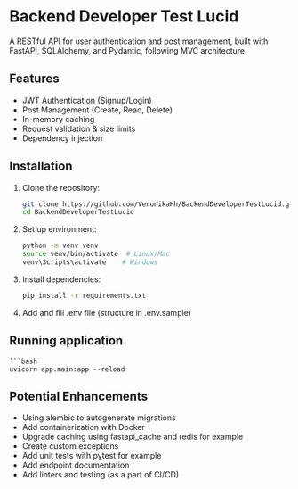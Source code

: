 # Backend Developer Test Lucid

A RESTful API for user authentication and post management, built with FastAPI, SQLAlchemy, and Pydantic, following MVC architecture.

## Features

- JWT Authentication (Signup/Login)
- Post Management (Create, Read, Delete)
- In-memory caching
- Request validation & size limits
- Dependency injection


## Installation

1. Clone the repository:
   ```bash
   git clone https://github.com/VeronikaHh/BackendDeveloperTestLucid.git
   cd BackendDeveloperTestLucid

2. Set up environment:
    ```bash
    python -m venv venv
    source venv/bin/activate  # Linux/Mac
    venv\Scripts\activate    # Windows

3. Install dependencies:
    ```bash
    pip install -r requirements.txt

4. Add and fill .env file (structure in .env.sample)

## Running application

    ```bash
    uvicorn app.main:app --reload

## Potential Enhancements

- Using alembic to autogenerate migrations
- Add containerization with Docker
- Upgrade caching using fastapi_cache and redis for example
- Create custom exceptions
- Add unit tests with pytest for example
- Add endpoint documentation
- Add linters and testing (as a part of CI/CD)